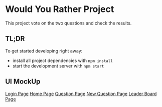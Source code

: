 # Would You Rather Project

This project vote on the two questions and check the results.

## TL;DR

To get started developing right away:

* install all project dependencies with `npm install`
* start the development server with `npm start`

## UI MockUp

[Login Page](https://www.figma.com/file/YHg85xWZxVEdVyXlJSFPMo/Untitled?node-id=0%3A1)
[Home Page](https://www.figma.com/file/YHg85xWZxVEdVyXlJSFPMo/Untitled?node-id=10%3A69)
[Question Page](https://www.figma.com/file/YHg85xWZxVEdVyXlJSFPMo/Untitled?node-id=1%3A3)
[New Question Page](https://www.figma.com/file/YHg85xWZxVEdVyXlJSFPMo/Untitled?node-id=10%3A51)
[Leader Board Page](https://www.figma.com/file/YHg85xWZxVEdVyXlJSFPMo/Untitled?node-id=1%3A5)